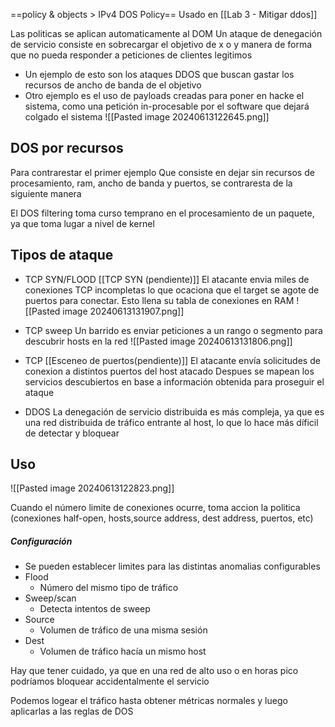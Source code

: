 ==policy & objects > IPv4 DOS Policy==
Usado en [[Lab 3 - Mitigar ddos]]

Las politicas se aplican automaticamente al DOM
Un ataque de denegación de servicio consiste en sobrecargar el objetivo de x o y manera de forma que no pueda responder a peticiones de clientes legitimos

- Un ejemplo de esto son los ataques DDOS que buscan gastar los recursos de ancho de banda de el objetivo
- Otro ejemplo es el uso de payloads creadas para poner en hacke el sistema, como una petición in-procesable por el software que dejará colgado el sistema 
![[Pasted image 20240613122645.png]]

## DOS por recursos
Para contrarestar el primer ejemplo
Que consiste en dejar sin recursos de procesamiento, ram, ancho de banda y puertos, se contraresta de la siguiente manera

El DOS filtering toma curso temprano en el procesamiento de un paquete, ya que toma lugar a nivel de kernel


## Tipos de ataque

- TCP SYN/FLOOD [[TCP SYN (pendiente)]]
	El atacante envia miles de conexiones TCP incompletas lo que ocaciona que el target se agote de puertos para conectar. Esto llena su tabla de conexiones en RAM
	![[Pasted image 20240613131907.png]]

- TCP sweep 
		Un barrido es enviar peticiones a un rango o segmento para descubrir hosts en la red
		![[Pasted image 20240613131806.png]]

- TCP [[Esceneo de puertos(pendiente)]]
		El atacante envía solicitudes de conexion a distintos puertos del host atacado
		Despues se mapean los servicios descubiertos en base a información obtenida para proseguir el ataque

- DDOS 
		La denegación de servicio distribuida es más compleja, ya que es una red distribuida de tráfico entrante al host, lo que lo hace más díficil de detectar y bloquear
## Uso
![[Pasted image 20240613122823.png]]

Cuando el número limite de conexiones ocurre, toma accion la politica (conexiones half-open, hosts,source address, dest address, puertos, etc)


##### Configuración
- Se pueden establecer limites para las distintas anomalias configurables
- Flood
	- Número del mismo tipo de tráfico
- Sweep/scan
	- Detecta intentos de sweep
- Source
	- Volumen de tráfico de una misma sesión
- Dest
	- Volumen de tráfico hacía un mismo host

Hay que tener cuidado, ya que en una red de alto uso o en horas pico podríamos bloquear accidentalmente el servicio

Podemos logear el tráfico hasta obtener métricas normales y luego aplicarlas a las reglas de DOS

